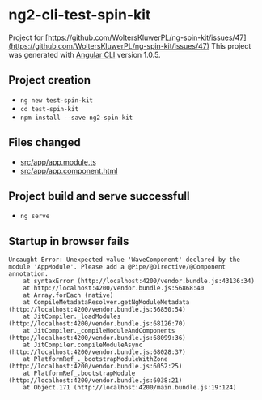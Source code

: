 # ng2-cli-test-spin-kit

Project for [https://github.com/WoltersKluwerPL/ng-spin-kit/issues/47](https://github.com/WoltersKluwerPL/ng-spin-kit/issues/47)
This project was generated with [Angular CLI](https://github.com/angular/angular-cli) version 1.0.5.

## Project creation

* `ng new test-spin-kit`
* `cd test-spin-kit`
* `npm install --save ng2-spin-kit`

## Files changed

* [src/app/app.module.ts](src/app/app.module.ts)
* [src/app/app.component.html](src/app/app.component.html)

## Project build and serve successfull

* `ng serve`

## Startup in browser fails
```
Uncaught Error: Unexpected value 'WaveComponent' declared by the module 'AppModule'. Please add a @Pipe/@Directive/@Component annotation.
    at syntaxError (http://localhost:4200/vendor.bundle.js:43136:34)
    at http://localhost:4200/vendor.bundle.js:56868:40
    at Array.forEach (native)
    at CompileMetadataResolver.getNgModuleMetadata (http://localhost:4200/vendor.bundle.js:56850:54)
    at JitCompiler._loadModules (http://localhost:4200/vendor.bundle.js:68126:70)
    at JitCompiler._compileModuleAndComponents (http://localhost:4200/vendor.bundle.js:68099:36)
    at JitCompiler.compileModuleAsync (http://localhost:4200/vendor.bundle.js:68028:37)
    at PlatformRef_._bootstrapModuleWithZone (http://localhost:4200/vendor.bundle.js:6052:25)
    at PlatformRef_.bootstrapModule (http://localhost:4200/vendor.bundle.js:6038:21)
    at Object.171 (http://localhost:4200/main.bundle.js:19:124)
```

